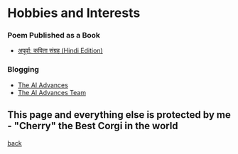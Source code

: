 # Hobbies and Interests

### Poem Published as a Book

*   [अपूर्वा: कविता संग्रह (Hindi Edition)](https://www.amazon.com/%E0%A4%85%E0%A4%AA%E0%A5%82%E0%A4%B0%E0%A5%8D%E0%A4%B5%E0%A4%BE-%E0%A4%B8%E0%A4%82%E0%A4%97%E0%A5%8D%E0%A4%B0%E0%A4%B9-%E0%A4%A7%E0%A5%81%E0%A4%B5%E0%A5%8D%E0%A4%B0%E0%A4%BE%E0%A4%A6%E0%A4%BF%E0%A4%A4%E0%A5%8D%E0%A4%AF-%E0%A4%A8%E0%A5%83%E0%A4%AA%E0%A4%BE%E0%A4%B6%E0%A4%BE-%E0%A4%B6%E0%A5%8D%E0%A4%B0%E0%A5%80%E0%A4%B5%E0%A4%BE%E0%A4%B8%E0%A5%8D%E0%A4%A4%E0%A4%B5-ebook/dp/B08KJCZWC6)

### Blogging

*   [The AI Advances](https://theaiadvances.com/)
*   [The AI Advances Team](https://theaiadvances.com/team)
## This page and everything else is protected by me - "Cherry" the Best Corgi in the world 
[back](./)
